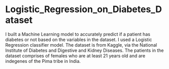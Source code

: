 # Logistic_Regression_on_Diabetes_Dataset
I built a Machine Learning model to accurately predict if a patient has diabetes or not based on the variables in the dataset.
I used a Logistic Regression classifier model. The dataset is from Kaggle, via the National Institute of Diabetes and Digestive 
and Kidney Diseases. The patients in the dataset comprises of females who are at least 21 years old and are indegenes of the 
Pima tribe in India.
